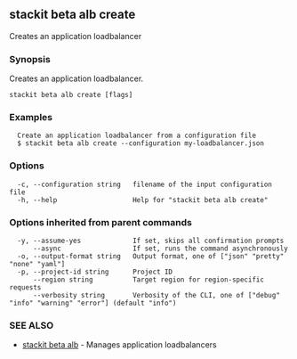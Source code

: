## stackit beta alb create

Creates an application loadbalancer

### Synopsis

Creates an application loadbalancer.

```
stackit beta alb create [flags]
```

### Examples

```
  Create an application loadbalancer from a configuration file
  $ stackit beta alb create --configuration my-loadbalancer.json
```

### Options

```
  -c, --configuration string   filename of the input configuration file
  -h, --help                   Help for "stackit beta alb create"
```

### Options inherited from parent commands

```
  -y, --assume-yes             If set, skips all confirmation prompts
      --async                  If set, runs the command asynchronously
  -o, --output-format string   Output format, one of ["json" "pretty" "none" "yaml"]
  -p, --project-id string      Project ID
      --region string          Target region for region-specific requests
      --verbosity string       Verbosity of the CLI, one of ["debug" "info" "warning" "error"] (default "info")
```

### SEE ALSO

* [stackit beta alb](./stackit_beta_alb.md)	 - Manages application loadbalancers

